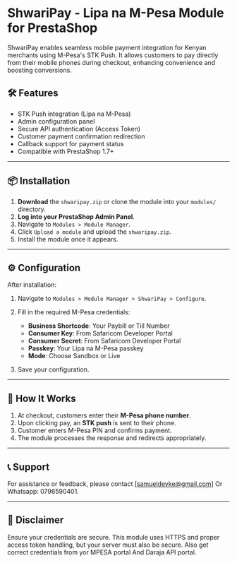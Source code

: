 # ShwariPay - Lipa na M-Pesa Module for PrestaShop

ShwariPay enables seamless mobile payment integration for Kenyan merchants using M-Pesa's STK Push. It allows customers to pay directly from their mobile phones during checkout, enhancing convenience and boosting conversions.

## 🛠️ Features

- STK Push integration (Lipa na M-Pesa)
- Admin configuration panel
- Secure API authentication (Access Token)
- Customer payment confirmation redirection
- Callback support for payment status
- Compatible with PrestaShop 1.7+

---

## 📦 Installation

1. **Download** the `shwaripay.zip` or clone the module into your `modules/` directory.
2. **Log into your PrestaShop Admin Panel**.
3. Navigate to `Modules > Module Manager`.
4. Click `Upload a module` and upload the `shwaripay.zip`.
5. Install the module once it appears.

---

## ⚙️ Configuration

After installation:

1. Navigate to `Modules > Module Manager > ShwariPay > Configure`.
2. Fill in the required M-Pesa credentials:

   - **Business Shortcode**: Your Paybill or Till Number
   - **Consumer Key**: From Safaricom Developer Portal
   - **Consumer Secret**: From Safaricom Developer Portal
   - **Passkey**: Your Lipa na M-Pesa passkey
   - **Mode**: Choose Sandbox or Live

3. Save your configuration.

---

## 🚀 How It Works

1. At checkout, customers enter their **M-Pesa phone number**.
2. Upon clicking pay, an **STK push** is sent to their phone.
3. Customer enters M-Pesa PIN and confirms payment.
4. The module processes the response and redirects appropriately.

---

## 📞 Support

For assistance or feedback, please contact [samueldevke@gmail.com] Or Whatsapp: 0796590401.

---

## 🔐 Disclaimer

Ensure your credentials are secure. This module uses HTTPS and proper access token handling, but your server must also be secure. Also get correct credentials from yor MPESA portal And Daraja API portal.
